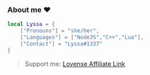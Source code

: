 ### About me ❤️

```lua
local Lyssa = {
    ["Pronouns"] = "she/her",
    ["Languages"] = ["NodeJS","C++","Lua"],
    ["Contact"] = "Lyssa#1337"
}
```

> Support me: [Lovense Affiliate Link](https://www.lovense.com/r/s8qaen)

